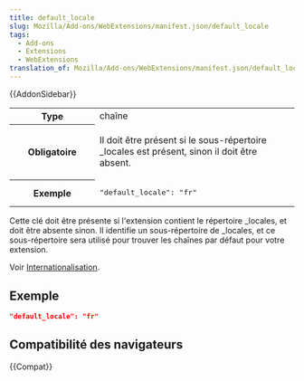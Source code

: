 ```yaml
---
title: default_locale
slug: Mozilla/Add-ons/WebExtensions/manifest.json/default_locale
tags:
  - Add-ons
  - Extensions
  - WebExtensions
translation_of: Mozilla/Add-ons/WebExtensions/manifest.json/default_locale
---
```


{{AddonSidebar}}

<table class="standard-table">
  <tbody>
    <tr>
      <th scope="row" style="width: 30%">Type</th>
      <td>chaîne</td>
    </tr>
    <tr>
      <th scope="row">Obligatoire</th>
      <td>
        <p>
          Il doit être présent si le sous-répertoire _locales est présent, sinon
          il doit être absent.
        </p>
      </td>
    </tr>
    <tr>
      <th scope="row">Exemple</th>
      <td><pre class="brush: json">"default_locale": "fr"</pre></td>
    </tr>
  </tbody>
</table>

Cette clé doit être présente si l'extension contient le répertoire \_locales, et doit être absente sinon. Il identifie un sous-répertoire de \_locales, et ce sous-répertoire sera utilisé pour trouver les chaînes par défaut pour votre extension.

Voir [Internationalisation](/fr/Add-ons/WebExtensions/Internationalization).

## Exemple

```json
"default_locale": "fr"
```

## Compatibilité des navigateurs

{{Compat}}
